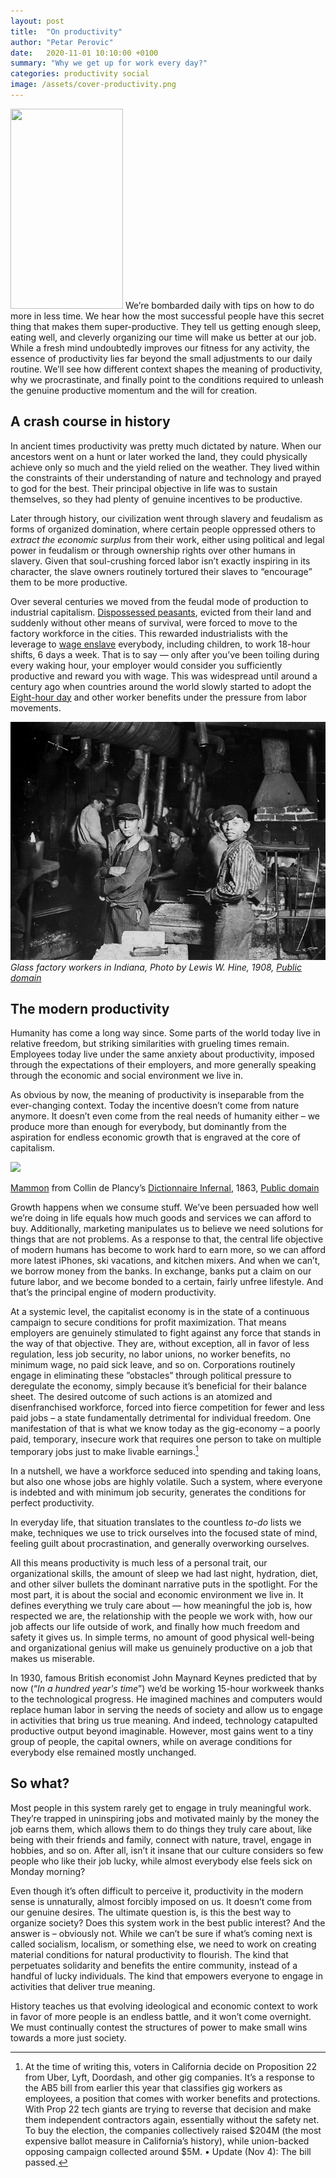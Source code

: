 ```yaml
---
layout: post
title:  "On productivity"
author: "Petar Perovic"
date:   2020-11-01 10:10:00 +0100
summary: "Why we get up for work every day?"
categories: productivity social
image: /assets/cover-productivity.png
---
```


<img class="fr ml3 nr5-m" width="180" height="320" src="{% link /assets/productivity-box_man.jpg %}">
We’re bombarded daily with tips on how to do more in less time. We hear how the most successful people have this secret thing that makes them super-productive. They tell us getting enough sleep, eating well, and cleverly organizing our time will make us better at our job. While a fresh mind undoubtedly improves our fitness for any activity, the essence of productivity lies far beyond the small adjustments to our daily routine. We’ll see how different context shapes the meaning of productivity, why we procrastinate, and finally point to the conditions required to unleash the genuine productive momentum and the will for creation.

## A crash course in history

In ancient times productivity was pretty much dictated by nature. When our ancestors went on a hunt or later worked the land, they could physically achieve only so much and the yield relied on the weather. They lived within the constraints of their understanding of nature and technology and prayed to god for the best. Their principal objective in life was to sustain themselves, so they had plenty of genuine incentives to be productive.

Later through history, our civilization went through slavery and feudalism as forms of organized domination, where certain people oppressed others to _extract the economic surplus_ from their work, either using political and legal power in feudalism or through ownership rights over other humans in slavery. Given that soul-crushing forced labor isn’t exactly inspiring in its character, the slave owners routinely tortured their slaves to “encourage” them to be more productive.

Over several centuries we moved from the feudal mode of production to industrial capitalism. [Dispossessed peasants](https://www.thelandmagazine.org.uk/articles/short-history-enclosure-britain), evicted from their land and suddenly without other means of survival, were forced to move to the factory workforce in the cities. This rewarded industrialists with the leverage to [wage enslave](https://en.wikipedia.org/wiki/Wage_slavery) everybody, including children, to work 18-hour shifts, 6 days a week. That is to say — only after you’ve been toiling during every waking hour, your employer would consider you sufficiently productive and reward you with wage. This was widespread until around a century ago when countries around the world slowly started to adopt the [Eight-hour day](https://en.wikipedia.org/wiki/Eight-hour_day) and other worker benefits under the pressure from labor movements.

![Children glass factory workers](/assets/productivity-Lewis_Hine_Glass_works_1908.jpg)
*Glass factory workers in Indiana, Photo by Lewis W. Hine, 1908, [Public domain](https://commons.wikimedia.org/wiki/File:Lewis_Hine,_Glass_works,_midnight,_Indiana,_1908.jpg)*

## The modern productivity

Humanity has come a long way since. Some parts of the world today live in relative freedom, but striking similarities with grueling times remain. Employees today live under the same anxiety about productivity, imposed through the expectations of their employers, and more generally speaking through the economic and social environment we live in.

As obvious by now, the meaning of productivity is inseparable from the ever-changing context. Today the incentive doesn’t come from nature anymore. It doesn’t even come from the real needs of humanity either – we produce more than enough for everybody, but dominantly from the aspiration for endless economic growth that is engraved at the core of capitalism.

<div class="fr ml4 nr5-m w-50">
  <img src="{% link /assets/productivity-mammon.jpg %}">
  <p class="f6 i tc"><a href="https://en.wikipedia.org/wiki/Mammon">Mammon</a> from Collin de Plancy’s <a href="https://en.wikipedia.org/wiki/Dictionnaire_Infernal">Dictionnaire Infernal</a>, 1863, <a href="https://commons.wikimedia.org/wiki/File:Ill_dict_infernal_p0455_mammon.jpg">Public domain</a></p>
</div> Growth happens when we consume stuff. We’ve been persuaded how well we’re doing in life equals how much goods and services we can afford to buy. Additionally, marketing manipulates us to believe we need solutions for things that are not problems. As a response to that, the central life objective of modern humans has become to work hard to earn more, so we can afford more latest iPhones, ski vacations, and kitchen mixers. And when we can’t, we borrow money from the banks. In exchange, banks put a claim on our future labor, and we become bonded to a certain, fairly unfree lifestyle. And that’s the principal engine of modern productivity.

At a systemic level, the capitalist economy is in the state of a continuous campaign to secure conditions for profit maximization. That means employers are genuinely stimulated to fight against any force that stands in the way of that objective. They are, without exception, all in favor of less regulation, less job security, no labor unions, no worker benefits, no minimum wage, no paid sick leave, and so on. Corporations routinely engage in eliminating these ”obstacles” through political pressure to deregulate the economy, simply because it’s beneficial for their balance sheet. The desired outcome of such actions is an atomized and disenfranchised workforce, forced into fierce competition for fewer and less paid jobs – a state fundamentally detrimental for individual freedom. One manifestation of that is what we know today as the gig-economy – a poorly paid, temporary, insecure work that requires one person to take on multiple temporary jobs just to make livable earnings.[^1]

In a nutshell, we have a workforce seduced into spending and taking loans, but also one whose jobs are highly volatile. Such a system, where everyone is indebted and with minimum job security, generates the conditions for perfect productivity.

In everyday life, that situation translates to the countless _to-do_ lists we make, techniques we use to trick ourselves into the focused state of mind, feeling guilt about procrastination, and generally overworking ourselves.

<p class="highlight">
All this means productivity is much less of a personal trait, our organizational skills, the amount of sleep we had last night, hydration, diet, and other silver bullets the dominant narrative puts in the spotlight. For the most part, it is about the social and economic environment we live in. It defines everything we truly care about — how meaningful the job is, how respected we are, the relationship with the people we work with, how our job affects our life outside of work, and finally how much freedom and safety it gives us. In simple terms, no amount of good physical well-being and organizational genius will make us genuinely productive on a job that makes us miserable.
</p>

In 1930, famous British economist John Maynard Keynes predicted that by now (“_In a hundred year's time_”) we’d be working 15-hour workweek thanks to the technological progress. He imagined machines and computers would replace human labor in serving the needs of society and allow us to engage in activities that bring us true meaning. And indeed, technology catapulted productive output beyond imaginable. However, most gains went to a tiny group of people, the capital owners, while on average conditions for everybody else remained mostly unchanged.

## So what?

Most people in this system rarely get to engage in truly meaningful work. They’re trapped in uninspiring jobs and motivated mainly by the money the job earns them, which allows them to do things they truly care about, like being with their friends and family, connect with nature, travel, engage in hobbies, and so on. After all, isn’t it insane that our culture considers so few people who like their job lucky, while almost everybody else feels sick on Monday morning?

Even though it’s often difficult to perceive it, productivity in the modern sense is unnaturally, almost forcibly imposed on us. It doesn’t come from our genuine desires. The ultimate question is, is this the best way to organize society? Does this system work in the best public interest? And the answer is – obviously not. While we can’t be sure if what’s coming next is called socialism, localism, or something else, we need to work on creating material conditions for natural productivity to flourish. The kind that perpetuates solidarity and benefits the entire community, instead of a handful of lucky individuals. The kind that empowers everyone to engage in activities that deliver true meaning.

History teaches us that evolving ideological and economic context to work in favor of more people is an endless battle, and it won’t come overnight. We must continually contest the structures of power to make small wins towards a more just society.

[^1]: At the time of writing this, voters in California decide on Proposition 22 from Uber, Lyft, Doordash, and other gig companies. It’s a response to the AB5 bill from earlier this year that classifies gig workers as employees, a position that comes with worker benefits and protections. With Prop 22 tech giants are trying to reverse that decision and make them independent contractors again, essentially without the safety net. To buy the election, the companies collectively raised $204M (the most expensive ballot measure in California’s history), while union-backed opposing campaign collected around $5M. • Update (Nov 4): The bill passed.